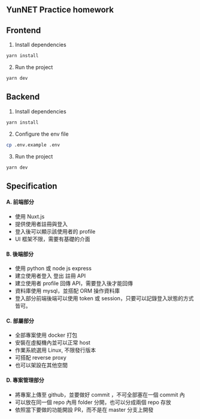 ## YunNET Practice homework

## Frontend

1. Install dependencies

```bash
yarn install
```

2. Run the project

```bash
yarn dev
```

## Backend

1. Install dependencies

```bash
yarn install
```

2. Configure the env file

```bash
cp .env.example .env
```

3. Run the project

```bash
yarn dev
```

## Specification

#### A. 前端部分

- 使用 Nuxt.js
- 提供使用者註冊與登入
- 登入後可以顯示該使用者的 profile
- UI 框架不限，需要有基礎的介面

#### B. 後端部分

- 使用 python 或 node js express
- 建立使用者登入 登出 註冊 API
- 建立使用者 profile 回傳 API，需要登入後才能回傳
- 資料庫使用 mysql，並搭配 ORM 操作資料庫
- 登入部分前端後端可以使用 token 或 session，只要可以記錄登入狀態的方式皆可。

#### C. 部屬部分

- 全部專案使用 docker 打包
- 安裝在虛擬機內並可以正常 host
- 作業系統選用 Linux, 不限發行版本
- 可搭配 reverse proxy
- 也可以架設在其他空間

#### D. 專案管理部分

- 將專案上傳至 github，並要做好 commit ，不可全部塞在一個 commit 內
- 可以放在同一個 repo 內用 folder 分開，也可以分成兩個 repo 存放
- 依照當下要做的功能開設 PR，而不是在 master 分支上開發
